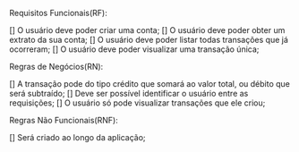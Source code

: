 Requisitos Funcionais(RF):

[] O usuário deve poder criar uma conta;
[] O usuário deve poder obter um extrato da sua conta;
[] O usuário deve poder listar todas transações que já ocorreram;
[] O usuário deve poder visualizar uma transação única;

Regras de Negócios(RN):

[] A transação pode do tipo crédito que somará ao valor total, ou débito que será subtraído;
[] Deve ser possível identificar o usuário entre as requisições;
[] O usuário só pode visualizar transações que ele criou;

Regras Não Funcionais(RNF):

[] Será criado ao longo da aplicação;